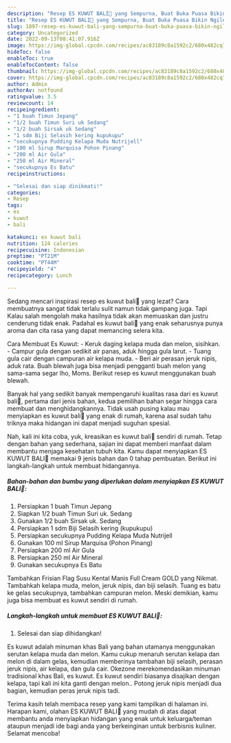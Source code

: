 ```yaml
---
description: "Resep ES KUWUT BALI🌴 yang Sempurna, Buat Buka Puasa Bikin Ngiler"
title: "Resep ES KUWUT BALI🌴 yang Sempurna, Buat Buka Puasa Bikin Ngiler"
slug: 1897-resep-es-kuwut-bali-yang-sempurna-buat-buka-puasa-bikin-ngiler
category: Uncategorized
date: 2022-09-13T08:41:07.916Z
image: https://img-global.cpcdn.com/recipes/ac83189c8a1592c2/680x482cq70/es-kuwut-bali-foto-resep-utama.jpg
hideToc: false
enableToc: true
enableTocContent: false
thumbnail: https://img-global.cpcdn.com/recipes/ac83189c8a1592c2/680x482cq70/es-kuwut-bali-foto-resep-utama.jpg
cover: https://img-global.cpcdn.com/recipes/ac83189c8a1592c2/680x482cq70/es-kuwut-bali-foto-resep-utama.jpg
author: Admin
authorAv: notfound
ratingvalue: 3.5
reviewcount: 14
recipeingredient:
- "1 buah Timun Jepang"
- "1/2 buah Timun Suri uk Sedang"
- "1/2 buah Sirsak uk Sedang"
- "1 sdm Biji Selasih kering kupukupu"
- "secukupnya Pudding Kelapa Muda Nutrijell"
- "100 ml Sirup Marquisa Pohon Pinang"
- "200 ml Air Gula"
- "250 ml Air Mineral"
- "secukupnya Es Batu"
recipeinstructions:

- "Selesai dan siap dinikmati!"
categories:
- Resep
tags:
- es
- kuwut
- bali

katakunci: es kuwut bali 
nutrition: 124 calories
recipecuisine: Indonesian
preptime: "PT21M"
cooktime: "PT44M"
recipeyield: "4"
recipecategory: Lunch

---
```



Sedang mencari inspirasi resep es kuwut bali🌴 yang lezat? Cara membuatnya sangat tidak terlalu sulit namun tidak gampang juga. Tapi Kalau salah mengolah maka hasilnya tidak akan memuaskan dan justru cenderung tidak enak. Padahal es kuwut bali🌴 yang enak seharusnya punya aroma dan cita rasa yang dapat memancing selera kita.


Cara Membuat Es Kuwut: - Keruk daging kelapa muda dan melon, sisihkan. - Campur gula dengan sedikit air panas, aduk hingga gula larut. - Tuang gula cair dengan campuran air kelapa muda. - Beri air perasan jeruk nipis, aduk rata. Buah blewah juga bisa menjadi pengganti buah melon yang sama-sama segar lho, Moms. Berikut resep es kuwut menggunakan buah blewah.

Banyak hal yang sedikit banyak mempengaruhi kualitas rasa dari es kuwut bali🌴, pertama dari jenis bahan, kedua pemilihan bahan segar hingga cara membuat dan menghidangkannya. Tidak usah pusing kalau mau menyiapkan es kuwut bali🌴 yang enak di rumah, karena asal sudah tahu triknya maka hidangan ini dapat menjadi suguhan spesial.


Nah, kali ini kita coba, yuk, kreasikan es kuwut bali🌴 sendiri di rumah. Tetap dengan bahan yang sederhana, sajian ini dapat memberi manfaat dalam membantu menjaga kesehatan tubuh kita. Kamu dapat menyiapkan ES KUWUT BALI🌴 memakai 9 jenis bahan dan 0 tahap pembuatan. Berikut ini langkah-langkah untuk membuat hidangannya.

<!--inarticleads1-->

##### Bahan-bahan dan bumbu yang diperlukan dalam menyiapkan ES KUWUT BALI🌴:

1. Persiapkan 1 buah Timun Jepang
1. Siapkan 1/2 buah Timun Suri uk. Sedang
1. Gunakan 1/2 buah Sirsak uk. Sedang
1. Persiapkan 1 sdm Biji Selasih kering (kupukupu)
1. Persiapkan secukupnya Pudding Kelapa Muda Nutrijell
1. Gunakan 100 ml Sirup Marquisa (Pohon Pinang)
1. Persiapkan 200 ml Air Gula
1. Persiapkan 250 ml Air Mineral
1. Gunakan secukupnya Es Batu


Tambahkan Frisian Flag Susu Kental Manis Full Cream GOLD yang Nikmat. Tambahkah kelapa muda, melon, jeruk nipis, dan biji selasih. Tuang es batu ke gelas secukupnya, tambahkan campuran melon. Meski demikian, kamu juga bisa membuat es kuwut sendiri di rumah. 

<!--inarticleads2-->

##### Langkah-langkah untuk membuat ES KUWUT BALI🌴:


1. Selesai dan siap dihidangkan!

Es kuwut adalah minuman khas Bali yang bahan utamanya menggunakan serutan kelapa muda dan melon. Kamu cukup menaruh serutan kelapa dan melon di dalam gelas, kemudian memberinya tambahan biji selasih, perasan jeruk nipis, air kelapa, dan gula cair. Okezone merekomendasikan minuman tradisional khas Bali, es kuwut. Es kuwut sendiri biasanya disajikan dengan kelapa, tapi kali ini kita ganti dengan melon.. Potong jeruk nipis menjadi dua bagian, kemudian peras jeruk nipis tadi. 

Terima kasih telah membaca resep yang kami tampilkan di halaman ini. Harapan kami, olahan ES KUWUT BALI🌴 yang mudah di atas dapat membantu anda menyiapkan hidangan yang enak untuk keluarga/teman ataupun menjadi ide bagi anda yang berkeinginan untuk berbisnis kuliner. Selamat mencoba!
